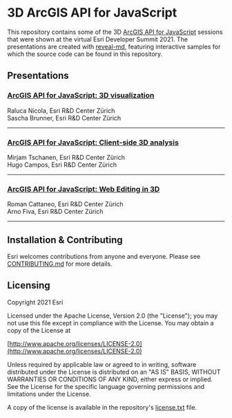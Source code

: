 # 3D ArcGIS API for JavaScript

This repository contains some of the 3D [ArcGIS API for JavaScript](https://developers.arcgis.com/javascript/) sessions that were shown at the virtual Esri Developer Summit 2021. The presentations are created with [reveal-md](https://github.com/webpro/reveal-md), featuring interactive samples for which the source code can be found in this repository.

## Presentations

### [ArcGIS API for JavaScript: 3D visualization](./)

Raluca Nicola, Esri R&D Center Zürich \
Sascha Brunner, Esri R&D Center Zürich

---

### [ArcGIS API for JavaScript: Client-side 3D analysis](./client-side-3d-analysis.md)

Mirjam Tschanen, Esri R&D Center Zürich \
Hugo Campos, Esri R&D Center Zürich

---

### [ArcGIS API for JavaScript: Web Editing in 3D](./web-editing-in-3d.md/)

Roman Cattaneo, Esri R&D Center Zürich \
Arno Fiva, Esri R&D Center Zürich

---

## Installation & Contributing

Esri welcomes contributions from anyone and everyone. Please see [CONTRIBUTING.md](CONTRIBUTING.md) for more details.

## Licensing

Copyright 2021 Esri

Licensed under the Apache License, Version 2.0 (the "License");
you may not use this file except in compliance with the License.
You may obtain a copy of the License at

[http://www.apache.org/licenses/LICENSE-2.0](http://www.apache.org/licenses/LICENSE-2.0)

Unless required by applicable law or agreed to in writing, software
distributed under the License is distributed on an "AS IS" BASIS,
WITHOUT WARRANTIES OR CONDITIONS OF ANY KIND, either express or implied.
See the License for the specific language governing permissions and
limitations under the License.

A copy of the license is available in the repository's [license.txt](./license.txt) file.
